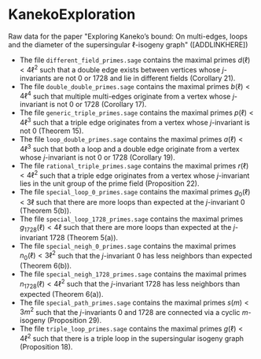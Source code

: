 # KanekoExploration
Raw data for the paper "Exploring Kaneko’s bound: On multi-edges, loops and the diameter of the supersingular ℓ-isogeny graph" ([ADDLINKHERE])

- The file `different_field_primes.sage` contains the maximal primes $d(\ell) < 4\ell^2$ such that a double edge exists between vertices whose $j$-invariants are not $0$ or $1728$ and lie in different fields (Corollary 21).
- The file `double_double_primes.sage` contains the maximal primes $b(\ell) < 4\ell^4$ such that multiple multi-edges originate from a vertex whose $j$-invariant is not $0$ or $1728$ (Corollary 17).
- The file `generic_triple_primes.sage` contains the maximal primes $p(\ell) < 4\ell^3$ such that a triple edge originates from a vertex whose $j$-invariant is not $0$ (Theorem 15).
- The file `loop_double_primes.sage` contains the maximal primes $a(\ell) < 4\ell^3$ such that both a loop and a double edge originate from a vertex whose $j$-invariant is not $0$ or $1728$ (Corollary 19).
- The file `rational_triple_primes.sage` contains the maximal primes $r(\ell) < 4\ell^2$ such that a triple edge originates from a vertex whose $j$-invariant lies in the unit group of the prime field (Proposition 22).
- The file `special_loop_0_primes.sage` contains the maximal primes $g_0(\ell) < 3\ell$ such that there are more loops than expected at the $j$-invariant $0$ (Theorem 5(b)).
- The file `special_loop_1728_primes.sage` contains the maximal primes $g_{1728}(\ell) < 4\ell$ such that there are more loops than expected at the $j$-invariant $1728$ (Theorem 5(a)).
- The file `special_neigh_0_primes.sage` contains the maximal primes $n_0(\ell) < 3\ell^2$ such that the $j$-invariant $0$ has less neighbors than expected (Theorem 6(b)).
- The file `special_neigh_1728_primes.sage` contains the maximal primes $n_{1728}(\ell) < 4\ell^2$ such that the $j$-invariant $1728$ has less neighbors than expected (Theorem 6(a)).
- The file `special_path_primes.sage` contains the maximal primes $s(m) < 3m^2$ such that the $j$-invariants $0$ and $1728$ are connected via a cyclic $m$-isogeny (Proposition 29).
- The file `triple_loop_primes.sage` contains the maximal primes $g(\ell) < 4\ell^2$ such that there is a triple loop in the supersingular isogeny graph (Proposition 18).
